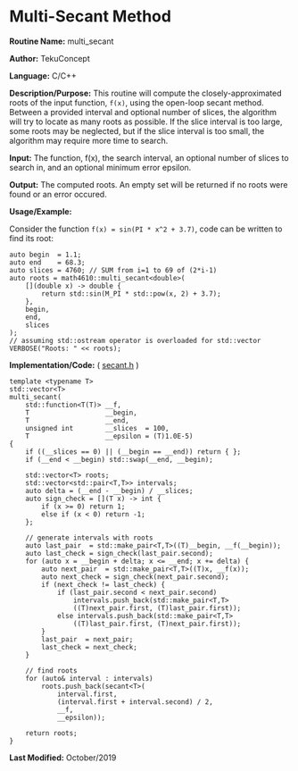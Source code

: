 # Multi-Secant Method

**Routine Name:** multi_secant

**Author:** TekuConcept

**Language:** C/C++

**Description/Purpose:** This routine will compute the closely-approximated roots of the input function, `f(x)`, using the open-loop secant method. Between a provided interval and optional number of slices, the algorithm will try to locate as many roots as possible. If the slice interval is too large, some roots may be neglected, but if the slice interval is too small, the algorithm may require more time to search.

**Input:** The function, f(x), the search interval, an optional number of slices to search in, and an optional minimum error epsilon.

**Output:** The computed roots. An empty set will be returned if no roots were found or an error occured.

**Usage/Example:**

Consider the function `f(x) = sin(PI * x^2 + 3.7)`, code can be written to find its root:

    auto begin  = 1.1;
    auto end    = 68.3;
    auto slices = 4760; // SUM from i=1 to 69 of (2*i-1)
    auto roots = math4610::multi_secant<double>(
        [](double x) -> double {
            return std::sin(M_PI * std::pow(x, 2) + 3.7);
        },
        begin,
        end,
        slices
    );
    // assuming std::ostream operator is overloaded for std::vector
    VERBOSE("Roots: " << roots);


**Implementation/Code:** ( [secant.h](https://github.com/TekuConcept/math4610/blob/master/modules/include/secant.h) )

    template <typename T>
    std::vector<T>
    multi_secant(
        std::function<T(T)> __f,
        T                   __begin,
        T                   __end,
        unsigned int        __slices  = 100,
        T                   __epsilon = (T)1.0E-5)
    {
        if ((__slices == 0) || (__begin == __end)) return { };
        if (__end < __begin) std::swap(__end, __begin);

        std::vector<T> roots;
        std::vector<std::pair<T,T>> intervals;
        auto delta = (__end - __begin) / __slices;
        auto sign_check = [](T x) -> int {
            if (x >= 0) return 1;
            else if (x < 0) return -1;
        };

        // generate intervals with roots
        auto last_pair  = std::make_pair<T,T>((T)__begin, __f(__begin));
        auto last_check = sign_check(last_pair.second);
        for (auto x = __begin + delta; x <= __end; x += delta) {
            auto next_pair  = std::make_pair<T,T>((T)x, __f(x));
            auto next_check = sign_check(next_pair.second);
            if (next_check != last_check) {
                if (last_pair.second < next_pair.second)
                    intervals.push_back(std::make_pair<T,T>
                    ((T)next_pair.first, (T)last_pair.first));
                else intervals.push_back(std::make_pair<T,T>
                    ((T)last_pair.first, (T)next_pair.first));
            }
            last_pair  = next_pair;
            last_check = next_check;
        }

        // find roots
        for (auto& interval : intervals)
            roots.push_back(secant<T>(
                interval.first,
                (interval.first + interval.second) / 2,
                __f,
                __epsilon));

        return roots;
    }

**Last Modified:** October/2019
